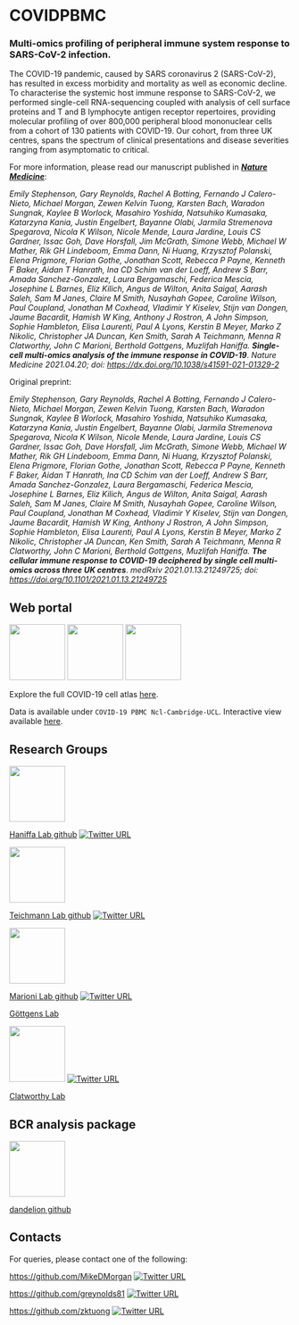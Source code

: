 # COVIDPBMC
### Multi-omics profiling of peripheral immune system response to SARS-CoV-2 infection.

The COVID-19 pandemic, caused by SARS coronavirus 2 (SARS-CoV-2), has resulted in excess morbidity and mortality as well as economic decline. To characterise the systemic host immune response to SARS-CoV-2, we performed single-cell RNA-sequencing coupled with analysis of cell surface proteins and T and B lymphocyte antigen receptor repertoires, providing molecular profiling of over 800,000 peripheral blood mononuclear cells from a cohort of 130 patients with COVID-19.  Our cohort, from three UK centres, spans the spectrum of clinical presentations and disease severities ranging from asymptomatic to critical.

For more information, please read our manuscript published in [***Nature Medicine***](https://www.nature.com/articles/s41591-021-01329-2):

*Emily Stephenson, Gary Reynolds, Rachel A Botting, Fernando J Calero-Nieto, Michael Morgan, Zewen Kelvin Tuong, Karsten Bach, Waradon Sungnak, Kaylee B Worlock, Masahiro Yoshida, Natsuhiko Kumasaka, Katarzyna Kania, Justin Engelbert, Bayanne Olabi, Jarmila Stremenova Spegarova, Nicola K Wilson, Nicole Mende, Laura Jardine, Louis CS Gardner, Issac Goh, Dave Horsfall, Jim McGrath, Simone Webb, Michael W Mather, Rik GH Lindeboom, Emma Dann, Ni Huang, Krzysztof Polanski, Elena Prigmore, Florian Gothe, Jonathan Scott, Rebecca P Payne, Kenneth F Baker, Aidan T Hanrath, Ina CD Schim van der Loeff, Andrew S Barr, Amada Sanchez-Gonzalez, Laura Bergamaschi, Federica Mescia, Josephine L Barnes, Eliz Kilich, Angus de Wilton, Anita Saigal, Aarash Saleh, Sam M Janes, Claire M Smith, Nusayhah Gopee, Caroline Wilson, Paul Coupland, Jonathan M Coxhead, Vladimir Y Kiselev, Stijn van Dongen, Jaume Bacardit, Hamish W King, Anthony J Rostron, A John Simpson, Sophie Hambleton, Elisa Laurenti, Paul A Lyons, Kerstin B Meyer, Marko Z Nikolic, Christopher JA Duncan, Ken Smith, Sarah A Teichmann, Menna R Clatworthy, John C Marioni, Berthold Gottgens, Muzlifah Haniffa.* ***Single-cell multi-omics analysis of the immune response in COVID-19***. *Nature Medicine 2021.04.20; doi: https://dx.doi.org/10.1038/s41591-021-01329-2*


Original preprint:

*Emily Stephenson, Gary Reynolds, Rachel A Botting, Fernando J Calero-Nieto, Michael Morgan, Zewen Kelvin Tuong, Karsten Bach, Waradon Sungnak, Kaylee B Worlock, Masahiro Yoshida, Natsuhiko Kumasaka, Katarzyna Kania, Justin Engelbert, Bayanne Olabi, Jarmila Stremenova Spegarova, Nicola K Wilson, Nicole Mende, Laura Jardine, Louis CS Gardner, Issac Goh, Dave Horsfall, Jim McGrath, Simone Webb, Michael W Mather, Rik GH Lindeboom, Emma Dann, Ni Huang, Krzysztof Polanski, Elena Prigmore, Florian Gothe, Jonathan Scott, Rebecca P Payne, Kenneth F Baker, Aidan T Hanrath, Ina CD Schim van der Loeff, Andrew S Barr, Amada Sanchez-Gonzalez, Laura Bergamaschi, Federica Mescia, Josephine L Barnes, Eliz Kilich, Angus de Wilton, Anita Saigal, Aarash Saleh, Sam M Janes, Claire M Smith, Nusayhah Gopee, Caroline Wilson, Paul Coupland, Jonathan M Coxhead, Vladimir Y Kiselev, Stijn van Dongen, Jaume Bacardit, Hamish W King, Anthony J Rostron, A John Simpson, Sophie Hambleton, Elisa Laurenti, Paul A Lyons, Kerstin B Meyer, Marko Z Nikolic, Christopher JA Duncan, Ken Smith, Sarah A Teichmann, Menna R Clatworthy, John C Marioni, Berthold Gottgens, Muzlifah Haniffa.* ***The cellular immune response to COVID-19 deciphered by single cell multi-omics across three UK centres***. *medRxiv 2021.01.13.21249725; doi: https://doi.org/10.1101/2021.01.13.21249725*


## Web portal
<a href="https://www.sanger.ac.uk/" rel="Wellcome Trust Sanger Institute"><img src="https://www.covid19cellatlas.org/logos/sanger.png" height="100"></a>
<a href="https://data.humancellatlas.org/" rel="Human cell atlas"><img src="https://www.covid19cellatlas.org/logos/human-cell-atlas.png" height="100"></a>
<a href="https://chanzuckerberg.com/" rel="Chan-Zuckerberg Initiative"><img src="https://www.covid19cellatlas.org/logos/chan-zuckerberg-initiative.png" height="100"></a>

Explore the full COVID-19 cell atlas [here](https://www.covid19cellatlas.org/).

Data is available under `COVID-19 PBMC Ncl-Cambridge-UCL`. Interactive view available [here](https://covid19cellatlas.org/haniffa21).


## Research Groups
<a href="https://haniffalab.com" rel="Haniffa Lab"><img src="https://avatars0.githubusercontent.com/u/44367631?s=200&v=4" height="100"></a>

[Haniffa Lab github](https://github.com/haniffalab) [![Twitter URL](https://img.shields.io/twitter/url/https/twitter.com/haniffalab.svg?style=social&label=Follow%20%40haniffalab)](https://twitter.com/haniffalab)

<a href="https://www.teichlab.org" rel="Teichmann Lab"><img src="http://static1.squarespace.com/static/56d85b53c6fc08fe12541664/t/580e213129687fbc612f9a5c/1610115725446/?format=1500w" height="100"></a>

[Teichmann Lab github](https://github.com/Teichlab) [![Twitter URL](https://img.shields.io/twitter/url/https/twitter.com/teichlab.svg?style=social&label=Follow%20%40teichlab)](https://twitter.com/teichlab)

<a href="https://github.com/MarioniLab" rel="Marioni Lab"><img src="https://avatars3.githubusercontent.com/u/16623186?s=200&v=4" height="100"></a>

[Marioni Lab github](https://github.com/MarioniLab) [![Twitter URL](https://img.shields.io/twitter/url/https/twitter.com/marionilab.svg?style=social&label=Follow%20%40marionilab)](https://twitter.com/marionilab)

[Göttgens Lab](http://www.haem.cam.ac.uk/staff/senior-staff/professor-bertie-gottgens/)

<a href="https://clatworthylab.github.io/" rel="Clatworthy Lab"><img src="https://clatworthylab.github.io/assets/img/clatworthylab_bold.svg" height="100"></a> [![Twitter URL](https://img.shields.io/twitter/url/https/twitter.com/clatworthylab.svg?style=social&label=Follow%20%40clatworthylab)](https://twitter.com/clatworthylab)

[Clatworthy Lab](https://www.med.cam.ac.uk/clatworthy/)



## BCR analysis package
<a href="https://sc-dandelion.readthedocs.io/" rel="dandelion"><img src="https://github.com/zktuong/dandelion/blob/master/docs/notebooks/img/dandelion_logo.png" height="100"></a>

[dandelion github](https://github.com/zktuong/dandelion)

## Contacts
For queries, please contact one of the following:

https://github.com/MikeDMorgan [![Twitter URL](http://i.imgur.com/wWzX9uB.png)](https://twitter.com/MDMorgan_cam)

https://github.com/greynolds81 [![Twitter URL](http://i.imgur.com/wWzX9uB.png)](https://twitter.com/gary_d_reynolds)

https://github.com/zktuong [![Twitter URL](http://i.imgur.com/wWzX9uB.png)](https://twitter.com/KelvinTuong)
